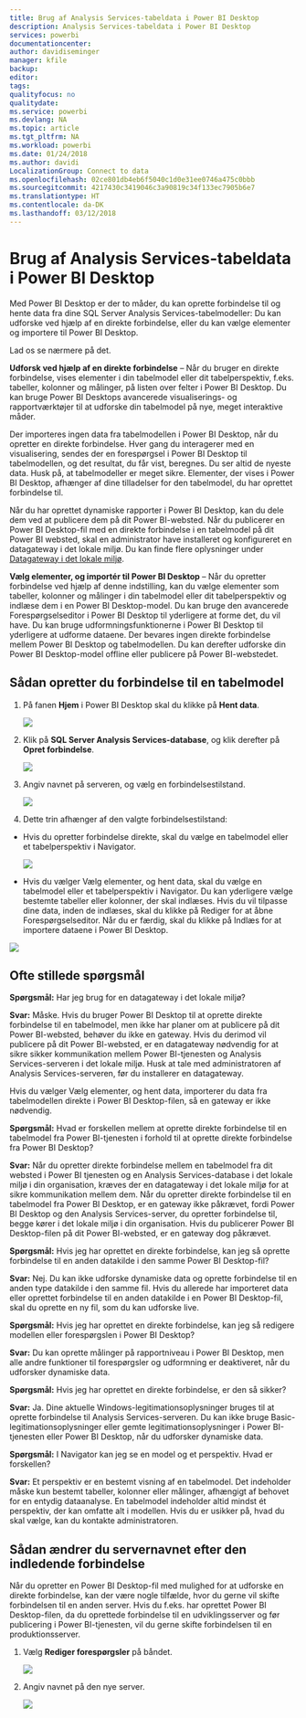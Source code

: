 ```yaml
---
title: Brug af Analysis Services-tabeldata i Power BI Desktop
description: Analysis Services-tabeldata i Power BI Desktop
services: powerbi
documentationcenter: 
author: davidiseminger
manager: kfile
backup: 
editor: 
tags: 
qualityfocus: no
qualitydate: 
ms.service: powerbi
ms.devlang: NA
ms.topic: article
ms.tgt_pltfrm: NA
ms.workload: powerbi
ms.date: 01/24/2018
ms.author: davidi
LocalizationGroup: Connect to data
ms.openlocfilehash: 02ce801db4eb6f5040c1d0e31ee0746a475c0bbb
ms.sourcegitcommit: 4217430c3419046c3a90819c34f133ec7905b6e7
ms.translationtype: HT
ms.contentlocale: da-DK
ms.lasthandoff: 03/12/2018
---
```

# <a name="using-analysis-services-tabular-data-in-power-bi-desktop"></a>Brug af Analysis Services-tabeldata i Power BI Desktop
Med Power BI Desktop er der to måder, du kan oprette forbindelse til og hente data fra dine SQL Server Analysis Services-tabelmodeller: Du kan udforske ved hjælp af en direkte forbindelse, eller du kan vælge elementer og importere til Power BI Desktop.

Lad os se nærmere på det.

**Udforsk ved hjælp af en direkte forbindelse** – Når du bruger en direkte forbindelse, vises elementer i din tabelmodel eller dit tabelperspektiv, f.eks. tabeller, kolonner og målinger, på listen over felter i Power BI Desktop. Du kan bruge Power BI Desktops avancerede visualiserings- og rapportværktøjer til at udforske din tabelmodel på nye, meget interaktive måder.

Der importeres ingen data fra tabelmodellen i Power BI Desktop, når du opretter en direkte forbindelse. Hver gang du interagerer med en visualisering, sendes der en forespørgsel i Power BI Desktop til tabelmodellen, og det resultat, du får vist, beregnes. Du ser altid de nyeste data. Husk på, at tabelmodeller er meget sikre. Elementer, der vises i Power BI Desktop, afhænger af dine tilladelser for den tabelmodel, du har oprettet forbindelse til.

Når du har oprettet dynamiske rapporter i Power BI Desktop, kan du dele dem ved at publicere dem på dit Power BI-websted. Når du publicerer en Power BI Desktop-fil med en direkte forbindelse i en tabelmodel på dit Power BI websted, skal en administrator have installeret og konfigureret en datagateway i det lokale miljø. Du kan finde flere oplysninger under [Datagateway i det lokale miljø](service-gateway-onprem.md).

**Vælg elementer, og importér til Power BI Desktop** – Når du opretter forbindelse ved hjælp af denne indstilling, kan du vælge elementer som tabeller, kolonner og målinger i din tabelmodel eller dit tabelperspektiv og indlæse dem i en Power BI Desktop-model. Du kan bruge den avancerede Forespørgselseditor i Power BI Desktop til yderligere at forme det, du vil have. Du kan bruge udformningsfunktionerne i Power BI Desktop til yderligere at udforme dataene. Der bevares ingen direkte forbindelse mellem Power BI Desktop og tabelmodellen. Du kan derefter udforske din Power BI Desktop-model offline eller publicere på Power BI-webstedet.

## <a name="to-connect-to-a-tabular-model"></a>Sådan opretter du forbindelse til en tabelmodel
1. På fanen **Hjem** i Power BI Desktop skal du klikke på **Hent data**.
   
   ![](media/desktop-analysis-services-tabular-data/pbid_sqlas_getdata.png)
2. Klik på **SQL Server Analysis Services-database**, og klik derefter på **Opret forbindelse**.
   
   ![](media/desktop-analysis-services-tabular-data/pbid_sqlas_getdata_as.png)
3. Angiv navnet på serveren, og vælg en forbindelsestilstand. 
   
   ![](media/desktop-analysis-services-tabular-data/pbid_sqlas_getdata_as_server.png)
4. Dette trin afhænger af den valgte forbindelsestilstand:

* Hvis du opretter forbindelse direkte, skal du vælge en tabelmodel eller et tabelperspektiv i Navigator.
  
  ![](media/desktop-analysis-services-tabular-data/pbid_sqlas_getdata_as_live.png)
* Hvis du vælger Vælg elementer, og hent data, skal du vælge en tabelmodel eller et tabelperspektiv i Navigator. Du kan yderligere vælge bestemte tabeller eller kolonner, der skal indlæses. Hvis du vil tilpasse dine data, inden de indlæses, skal du klikke på Rediger for at åbne Forespørgselseditor. Når du er færdig, skal du klikke på Indlæs for at importere dataene i Power BI Desktop.

![](media/desktop-analysis-services-tabular-data/pbid_sqlas_getdata_as_select.png)

## <a name="frequently-asked-questions"></a>Ofte stillede spørgsmål
**Spørgsmål:** Har jeg brug for en datagateway i det lokale miljø?

**Svar:** Måske. Hvis du bruger Power BI Desktop til at oprette direkte forbindelse til en tabelmodel, men ikke har planer om at publicere på dit Power BI-websted, behøver du ikke en gateway. Hvis du derimod vil publicere på dit Power BI-websted, er en datagateway nødvendig for at sikre sikker kommunikation mellem Power BI-tjenesten og Analysis Services-serveren i det lokale miljø. Husk at tale med administratoren af Analysis Services-serveren, før du installerer en datagateway.

Hvis du vælger Vælg elementer, og hent data, importerer du data fra tabelmodellen direkte i Power BI Desktop-filen, så en gateway er ikke nødvendig.

**Spørgsmål:** Hvad er forskellen mellem at oprette direkte forbindelse til en tabelmodel fra Power BI-tjenesten i forhold til at oprette direkte forbindelse fra Power BI Desktop?

**Svar:** Når du opretter direkte forbindelse mellem en tabelmodel fra dit websted i Power BI tjenesten og en Analysis Services-database i det lokale miljø i din organisation, kræves der en datagateway i det lokale miljø for at sikre kommunikation mellem dem. Når du opretter direkte forbindelse til en tabelmodel fra Power BI Desktop, er en gateway ikke påkrævet, fordi Power BI Desktop og den Analysis Services-server, du opretter forbindelse til, begge kører i det lokale miljø i din organisation. Hvis du publicerer Power BI Desktop-filen på dit Power BI-websted, er en gateway dog påkrævet.

**Spørgsmål:** Hvis jeg har oprettet en direkte forbindelse, kan jeg så oprette forbindelse til en anden datakilde i den samme Power BI Desktop-fil?

**Svar:** Nej. Du kan ikke udforske dynamiske data og oprette forbindelse til en anden type datakilde i den samme fil. Hvis du allerede har importeret data eller oprettet forbindelse til en anden datakilde i en Power BI Desktop-fil, skal du oprette en ny fil, som du kan udforske live.

**Spørgsmål:** Hvis jeg har oprettet en direkte forbindelse, kan jeg så redigere modellen eller forespørgslen i Power BI Desktop?

**Svar:** Du kan oprette målinger på rapportniveau i Power BI Desktop, men alle andre funktioner til forespørgsler og udformning er deaktiveret, når du udforsker dynamiske data.

**Spørgsmål:** Hvis jeg har oprettet en direkte forbindelse, er den så sikker?

**Svar:** Ja. Dine aktuelle Windows-legitimationsoplysninger bruges til at oprette forbindelse til Analysis Services-serveren. Du kan ikke bruge Basic-legitimationsoplysninger eller gemte legitimationsoplysninger i Power BI-tjenesten eller Power BI Desktop, når du udforsker dynamiske data.

**Spørgsmål:** I Navigator kan jeg se en model og et perspektiv. Hvad er forskellen?

**Svar:** Et perspektiv er en bestemt visning af en tabelmodel. Det indeholder måske kun bestemt tabeller, kolonner eller målinger, afhængigt af behovet for en entydig dataanalyse. En tabelmodel indeholder altid mindst ét perspektiv, der kan omfatte alt i modellen. Hvis du er usikker på, hvad du skal vælge, kan du kontakte administratoren.

## <a name="to-change-the-server-name-after-initial-connection"></a>Sådan ændrer du servernavnet efter den indledende forbindelse
Når du opretter en Power BI Desktop-fil med mulighed for at udforske en direkte forbindelse, kan der være nogle tilfælde, hvor du gerne vil skifte forbindelsen til en anden server. Hvis du f.eks. har oprettet Power BI Desktop-filen, da du oprettede forbindelse til en udviklingsserver og før publicering i Power BI-tjenesten, vil du gerne skifte forbindelsen til en produktionsserver.

1. Vælg **Rediger forespørgsler** på båndet.
   
   ![](media/desktop-analysis-services-tabular-data/pbid_sqlas_chname_editquery.png)
2. Angiv navnet på den nye server.
   
   ![](media/desktop-analysis-services-tabular-data/pbid_sqlas_chname_dialog.png)

